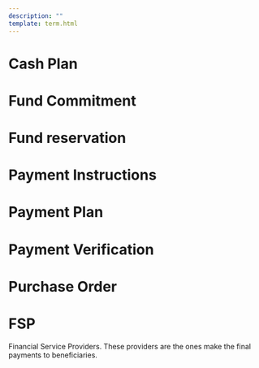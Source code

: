 ```yaml
---
description: ""
template: term.html
---
```








# Cash Plan
# Fund Commitment
# Fund reservation
# Payment Instructions
# Payment Plan
# Payment Verification
# Purchase Order

# FSP

Financial Service Providers. These providers are the ones make the final payments to beneficiaries.
